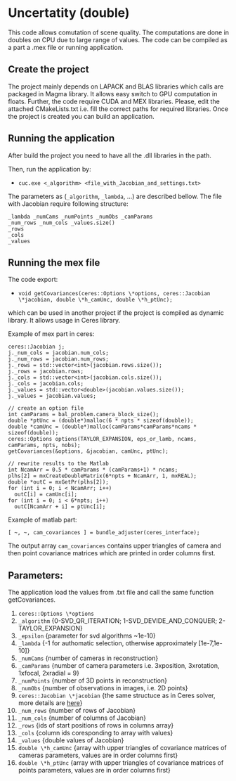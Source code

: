 # Uncertatity (double)

This code allows comutation of scene quality. The computations are done in doubles on CPU due to large range of values.
The code can be compiled as a part a .mex file or running application.


## Create the project

The project mainly depends on LAPACK and BLAS libraries which calls are packaged in Magma library. It allows easy switch to GPU computation in floats. Further, the code require CUDA and MEX libraries. Please, edit the attached CMakeLists.txt i.e. fill the correct paths for required libraries. Once the project is created you can build an application. 


## Running the application

After build the project you need to have all the .dll libraries in the path.

Then, run the application by:
- `cuc.exe <_algorithm> <file_with_Jacobian_and_settings.txt>`

The parameters as (`_algorithm`, `_lambda`, ...) are described bellow. The file with Jacobian require following structure:
```
_lambda _numCams _numPoints _numObs _camParams  
_num_rows _num_cols _values.size()  
_rows  
_cols  
_values
```



## Running the mex file

The code export:
- `void getCovariances(ceres::Options \*options, ceres::Jacobian \*jacobian, double \*h_camUnc, double \*h_ptUnc);`

which can be used in another project if the project is compiled as dynamic library. It allows usage in Ceres library. 

Example of mex part in ceres:
```
ceres::Jacobian j;
j._num_cols = jacobian.num_cols;
j._num_rows = jacobian.num_rows;
j._rows = std::vector<int>(jacobian.rows.size());
j._rows = jacobian.rows;
j._cols = std::vector<int>(jacobian.cols.size());
j._cols = jacobian.cols;
j._values = std::vector<double>(jacobian.values.size());
j._values = jacobian.values;

// create an option file
int camParams = bal_problem.camera_block_size();
double *ptUnc = (double*)malloc(6 * npts * sizeof(double));
double *camUnc = (double*)malloc(camParams*camParams*ncams * sizeof(double));
ceres::Options options(TAYLOR_EXPANSION, eps_or_lamb, ncams, camParams, npts, nobs);
getCovariances(&options, &jacobian, camUnc, ptUnc);

// rewrite results to the Matlab
int NcamArr = 0.5 * camParams * (camParams+1) * ncams;   
plhs[2] = mxCreateDoubleMatrix(6*npts + NcamArr, 1, mxREAL);
double *outC = mxGetPr(plhs[2]);
for (int i = 0; i < NcamArr; i++)
  outC[i] = camUnc[i];
for (int i = 0; i < 6*npts; i++)
  outC[NcamArr + i] = ptUnc[i];
```

Example of matlab part:
```
[ ~, ~, cam_covariances ] = bundle_adjuster(ceres_interface);
```
The output array `cam_covariances` contains upper triangles of camera and then point covariance matrices which are printed in order columns first. 



## Parameters:

The application load the values from .txt file and call the same function getCovariances.

1. `ceres::Options \*options`
 1. `_algorithm`    {0-SVD_QR_ITERATION; 1-SVD_DEVIDE_AND_CONQUER; 2-TAYLOR_EXPANSION}
 2. `_epsilon`      {parameter for svd algorithms ~1e-10}
 3. `_lambda`       {-1 for authomatic selection, otherwise approximately [1e-7,1e-10]}
 4. `_numCams`      {number of cameras in reconstruction}
 5. `_camParams`    {number of camera parameters i.e. 3xposition, 3xrotation, 1xfocal, 2xradial = 9}
 6. `_numPoints`    {number of 3D points in reconstruction}
 7. `_numObs`       {number of observations in images, i.e. 2D points}
2. `ceres::Jacobian \*jacobian`    {the same structuce as in Ceres solver, more details are [here](http://ceres-solver.org/nnls_solving.html#crsmatrix)}
 1. `_num_rows`     {number of rows of Jacobian}
 2. `_num_cols`     {number of columns of Jacobian}
 3. `_rows`         {ids of start positions of rows in columns array}
 4. `_cols`         {column ids coresponding to array with values}
 5. `_values`       {double values of Jacobian}
3. `double \*h_camUnc`    {array with upper triangles of covariance matrices of cameras parameters, values are in order columns first}
4. `double \*h_ptUnc`     {array with upper triangles of covariance matrices of points parameters, values are in order columns first}
